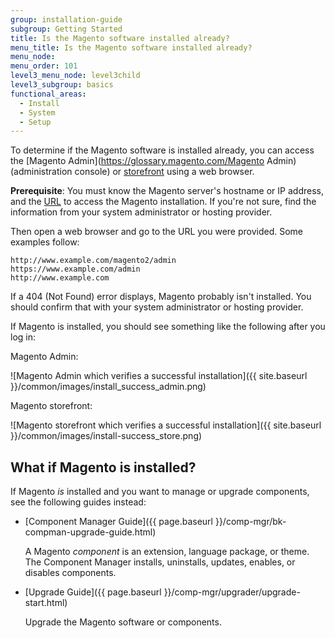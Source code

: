 ```yaml
---
group: installation-guide
subgroup: Getting Started
title: Is the Magento software installed already?
menu_title: Is the Magento software installed already?
menu_node:
menu_order: 101
level3_menu_node: level3child
level3_subgroup: basics
functional_areas:
  - Install
  - System
  - Setup
---
```


To determine if the Magento software is installed already, you can access the [Magento Admin](https://glossary.magento.com/Magento Admin) (administration console) or [storefront](https://glossary.magento.com/storefront) using a web browser.

**Prerequisite**: You must know the Magento server's hostname or IP address, and the [URL](https://glossary.magento.com/URL) to access the Magento installation. If you're not sure, find the information from your system administrator or hosting provider.

Then open a web browser and go to the URL you were provided. Some examples follow:

	http://www.example.com/magento2/admin
	https://www.example.com/admin
	http://www.example.com

If a 404 (Not Found) error displays, Magento probably isn't installed. You should confirm that with your system administrator or hosting provider.

If Magento is installed, you should see something like the following after you log in:

Magento Admin:

![Magento Admin which verifies a successful installation]({{ site.baseurl }}/common/images/install_success_admin.png)


Magento storefront:

![Magento storefront which verifies a successful installation]({{ site.baseurl }}/common/images/install-success_store.png)

## What if Magento is installed?

If Magento *is* installed and you want to manage or upgrade components, see the following guides instead:

*	[Component Manager Guide]({{ page.baseurl }}/comp-mgr/bk-compman-upgrade-guide.html)

	A Magento *component* is an extension, language package, or theme. The Component Manager installs, uninstalls, updates, enables, or disables components.
*	[Upgrade Guide]({{ page.baseurl }}/comp-mgr/upgrader/upgrade-start.html)

	Upgrade the Magento software or components.
